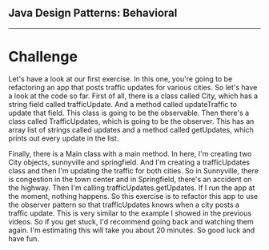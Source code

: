 ## Java Design Patterns: Behavioral

---

# Challenge
Let's have a look at our first exercise. In this one, you're going to be refactoring an app that posts traffic updates for various cities. So let's have a look at the code so far. First of all, there is a class called City, which has a string field called trafficUpdate. And a method called updateTraffic to update that field. This class is going to be the observable. Then there's a class called TrafficUpdates, which is going to be the observer. This has an array list of strings called updates and a method called getUpdates, which prints out every update in the list. 

Finally, there is a Main class with a main method. In here, I'm creating two City objects, sunnyville and springfield. And I'm creating a trafficUpdates class and then I'm updating the traffic for both cities. So in Sunnyville, there is congestion in the town center and in Springfield, there's an accident on the highway. Then I'm calling trafficUpdates.getUpdates. If I run the app at the moment, nothing happens. So this exercise is to refactor this app to use the observer pattern so that trafficUpdates knows when a city posts a traffic update. This is very similar to the example I showed in the previous videos. So if you get stuck, I'd recommend going back and watching them again. I'm estimating this will take you about 20 minutes. So good luck and have fun.

